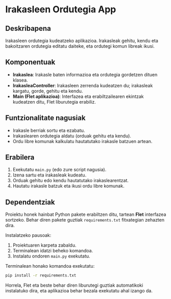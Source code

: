 
# Irakasleen Ordutegia App

## Deskribapena
Irakasleen ordutegia kudeatzeko aplikazioa. Irakasleak gehitu, kendu eta bakoitzaren ordutegia editatu daiteke, eta ordutegi komun libreak ikusi.

## Komponentuak
- **Irakaslea**: Irakasle baten informazioa eta ordutegia gordetzen dituen klasea.  
- **IrakasleaController**: Irakasleen zerrenda kudeatzen du; irakasleak kargatu, gorde, gehitu eta kendu.  
- **Main (Flet aplikazioa)**: Interfazea eta erabiltzailearen ekintzak kudeatzen ditu, Flet liburutegia erabiliz.

## Funtzionalitate nagusiak
- Irakasle berriak sortu eta ezabatu.  
- Irakaslearen ordutegia aldatu (orduak gehitu eta kendu).  
- Ordu libre komunak kalkulatu hautatutako irakasle batzuen artean.

## Erabilera
1. Exekutatu `main.py` (edo zure script nagusia).  
2. Izena sartu eta irakasleak kudeatu.  
3. Orduak gehitu edo kendu hautatutako irakaslearentzat.  
4. Hautatu irakasle batzuk eta ikusi ordu libre komunak.

## Dependentziak

Proiektu honek hainbat Python pakete erabiltzen ditu, tartean **Flet** interfazea sortzeko. Behar diren pakete guztiak `requirements.txt` fitxategian zehazten dira.

Instalatzeko pausoak:
1. Proiektuaren karpeta zabaldu.
2. Terminalean idatzi beheko komandoa.
3. Instalatu ondoren `main.py` exekutatu.

Terminalean honako komandoa exekutatu:

```bash
pip install -r requirements.txt
```

Horrela, Flet eta beste behar diren liburutegi guztiak automatikoki instalatuko dira, eta aplikazioa behar bezala exekutatu ahal izango da.
